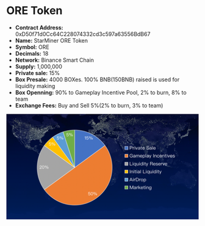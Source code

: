 # ORE Token

* **Contract Address:** 0xD50f71d0Cc64C228074332cd3c597a63556BdB67
* **Name:** StarMiner ORE Token
* **Symbol:** ORE
* **Decimals:** 18
* **Network:** Binance Smart Chain
* **Supply:** 1,000,000
* **Private sale:** 15%
* **Box Presale:** 4000 BOXes. 100% BNB\(150BNB\) raised is used for liquidity making
* **Box Openning:** 90% to Gameplay Incentive Pool, 2% to burn, 8% to team
* **Exchange Fees:** Buy and Sell 5%\(2% to burn, 3% to team\)

![](../.gitbook/assets/token-fen-bu-.png)


